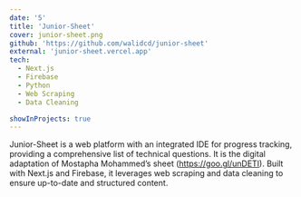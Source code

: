 ```yaml
---
date: '5'
title: 'Junior-Sheet'
cover: junior-sheet.png
github: 'https://github.com/walidcd/junior-sheet'
external: 'junior-sheet.vercel.app'
tech:
  - Next.js
  - Firebase
  - Python
  - Web Scraping
  - Data Cleaning

showInProjects: true
---
```


Junior-Sheet is a web platform with an integrated IDE for progress tracking, providing a comprehensive list of technical questions. It is the digital adaptation of Mostapha Mohammed’s sheet (https://goo.gl/unDETI). Built with Next.js and Firebase, it leverages web scraping and data cleaning to ensure up-to-date and structured content.
